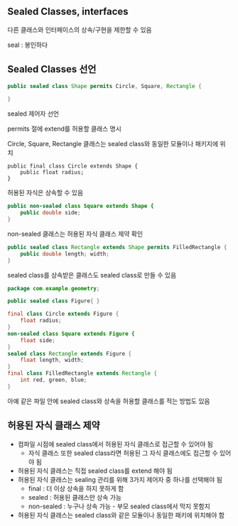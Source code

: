 ## Sealed Classes, interfaces

다른 클래스와 인터페이스의 상속/구현을 제한할 수 있음

seal : 봉인하다


## Sealed Classes 선언


```java
public sealed class Shape permits Circle, Square, Rectangle {
    
} 
```

sealed 제어자 선언

permits 절에 extend를 허용할 클래스 명시

Circle, Square, Rectangle 클래스는 sealed class와 동일한 모듈이나 패키지에 위치

```
public final class Circle extends Shape {
    public float radius;
}
```

허용된 자식은 상속할 수 있음

```java
public non-sealed class Square extends Shape {
    public double side; 
}
```

non-sealed 클래스는 허용된 자식 클래스 제약 확인

```java
public sealed class Rectangle extends Shape permits FilledRectangle {
    public double length; width;
}
```

sealed class를 상속받은 클래스도 sealed class로 만들 수 있음

```java
package com.example.geometry;

public sealed class Figure{ }

final class Circle extends Figure {
    float radius;
}
non-sealed class Square extends Figure {
    float side;
}
sealed class Rectangle extends Figure {
    float length, width;
}
final class FilledRectangle extends Rectangle {
    int red, green, blue;
}
```

아예 같은 파일 안에 sealed class와 상속을 허용할 클래스를 적는 방법도 있음

## 허용된 자식 클래스 제약

- 컴파일 시점에 sealed class에서 허용된 자식 클래스로 접근할 수 있어야 됨
    - 자식 클래스 또한 sealed class라면 허용된 그 자식 클래스에도 접근할 수 있어야 됨
- 허용된 자식 클래스는 직접 sealed class를 extend 해야 됨
- 허용된 자식 클래스는 sealing 관리를 위해 3가지 제어자 중 하나를 선택해야 됨
    - final  : 더 이상 상속을 하지 못하게 함 
    - sealed : 허용된 클래스만 상속 가능
    - non-sealed : 누구나 상속 가능 - 부모 sealed class에서 막지 못함지
- 허용된 자식 클래스는 sealed class와 같은 모듈이나 동일한 패키에 위치해야 함

